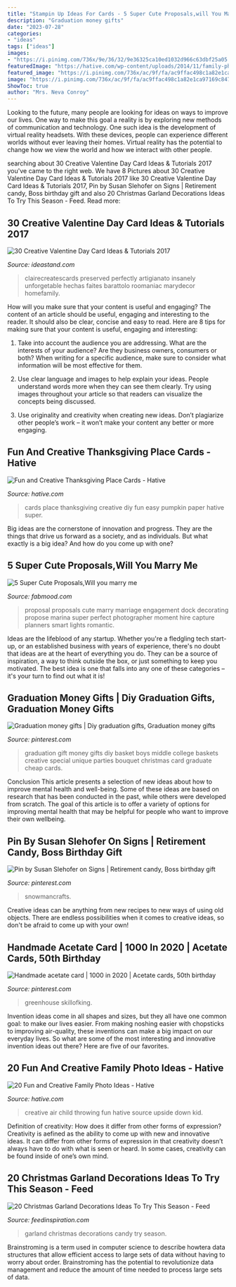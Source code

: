```yaml
---
title: "Stampin Up Ideas For Cards - 5 Super Cute Proposals,will You Marry Me"
description: "Graduation money gifts"
date: "2023-07-28"
categories:
- "ideas"
tags: ["ideas"]
images:
- "https://i.pinimg.com/736x/9e/36/32/9e36325ca10ed1032d966c63dbf25a05.jpg"
featuredImage: "https://hative.com/wp-content/uploads/2014/11/family-photo-ideas/9-fun-creative-family-photo-ideas.jpg"
featured_image: "https://i.pinimg.com/736x/ac/9f/fa/ac9ffac498c1a82e1ca97169c847963d.jpg"
image: "https://i.pinimg.com/736x/ac/9f/fa/ac9ffac498c1a82e1ca97169c847963d.jpg"
ShowToc: true
author: "Mrs. Neva Conroy"
---
```



Looking to the future, many people are looking for ideas on ways to improve our lives. One way to make this goal a reality is by exploring new methods of communication and technology. One such idea is the development of virtual reality headsets. With these devices, people can experience different worlds without ever leaving their homes. Virtual reality has the potential to change how we view the world and how we interact with other people.

	

		
searching about 30 Creative Valentine Day Card Ideas &amp; Tutorials 2017 you've came to the right web. We have 8 Pictures about 30 Creative Valentine Day Card Ideas &amp; Tutorials 2017 like 30 Creative Valentine Day Card Ideas &amp; Tutorials 2017, Pin by Susan Slehofer on Signs | Retirement candy, Boss birthday gift and also 20 Christmas Garland Decorations Ideas To Try This Season - Feed. Read more:
		
    
## 30 Creative Valentine Day Card Ideas &amp; Tutorials 2017

<img loading=lazy src="https://ideastand.com/wp-content/uploads/2014/10/valentine-card-ideas/3-valentine-card-ideas.jpg" onerror="this.onerror=null;this.src='https://tse4.mm.bing.net/th?id=OIP.tPoAnvXMrCBjLFZomtbgxwHaF4&amp;pid=15.1';" alt="30 Creative Valentine Day Card Ideas &amp; Tutorials 2017">

_Source: ideastand.com_

>clairecreatescards preserved perfectly artigianato insanely unforgetable hechas faites barattolo roomaniac marydecor homefamily. 

	

How will you make sure that your content is useful and engaging?
The content of an article should be useful, engaging and interesting to the reader. It should also be clear, concise and easy to read. Here are 8 tips for making sure that your content is useful, engaging and interesting:
1. Take into account the audience you are addressing. What are the interests of your audience? Are they business owners, consumers or both? When writing for a specific audience, make sure to consider what information will be most effective for them.

2. Use clear language and images to help explain your ideas. People understand words more when they can see them clearly. Try using images throughout your article so that readers can visualize the concepts being discussed.

3. Use originality and creativity when creating new ideas. Don’t plagiarize other people’s work – it won’t make your content any better or more engaging.

    
## Fun And Creative Thanksgiving Place Cards - Hative

<img loading=lazy src="https://hative.com/wp-content/uploads/2014/11/thanksgiving-place-cards/11-fun-and-creative-thanksgiving-place-cards.jpg" onerror="this.onerror=null;this.src='https://tse4.mm.bing.net/th?id=OIP.XvUvrYIPRjSpYxmUGTwNhAHaIO&amp;pid=15.1';" alt="Fun and Creative Thanksgiving Place Cards - Hative">

_Source: hative.com_

>cards place thanksgiving creative diy fun easy pumpkin paper hative super. 

	

Big ideas are the cornerstone of innovation and progress. They are the things that drive us forward as a society, and as individuals. But what exactly is a big idea? And how do you come up with one?

    
## 5 Super Cute Proposals,Will You Marry Me

<img loading=lazy src="http://www.fabmood.com/wp-content/uploads/2014/08/marry-me4.jpg" onerror="this.onerror=null;this.src='https://tse2.mm.bing.net/th?id=OIP.lVTcVxeL9wKRYBZpEf1jWQHaKv&amp;pid=15.1';" alt="5 Super Cute Proposals,Will you marry me">

_Source: fabmood.com_

>proposal proposals cute marry marriage engagement dock decorating propose marina super perfect photographer moment hire capture planners smart lights romantic. 

	

Ideas are the lifeblood of any startup. Whether you're a fledgling tech start-up, or an established business with years of experience, there's no doubt that ideas are at the heart of everything you do. They can be a source of inspiration, a way to think outside the box, or just something to keep you motivated. The best idea is one that falls into any one of these categories – it's your turn to find out what it is!

    
## Graduation Money Gifts | Diy Graduation Gifts, Graduation Money Gifts

<img loading=lazy src="https://i.pinimg.com/736x/cc/e2/9b/cce29bad37725be50ba31e5744b7dfd0--graduation-diy-graduation-parties.jpg" onerror="this.onerror=null;this.src='https://tse2.mm.bing.net/th?id=OIP.YfazLLdZMjImpxMp8UgkigHaJ3&amp;pid=15.1';" alt="Graduation money gifts | Diy graduation gifts, Graduation money gifts">

_Source: pinterest.com_

>graduation gift money gifts diy basket boys middle college baskets creative special unique parties bouquet christmas card graduate cheap cards. 

	

Conclusion
This article presents a selection of new ideas about how to improve mental health and well-being. Some of these ideas are based on research that has been conducted in the past, while others were developed from scratch. The goal of this article is to offer a variety of options for improving mental health that may be helpful for people who want to improve their own wellbeing.

    
## Pin By Susan Slehofer On Signs | Retirement Candy, Boss Birthday Gift

<img loading=lazy src="https://i.pinimg.com/736x/9e/36/32/9e36325ca10ed1032d966c63dbf25a05.jpg" onerror="this.onerror=null;this.src='https://tse2.mm.bing.net/th?id=OIP.2cnGVrCx9RN1DVq2m9ilwwAAAA&amp;pid=15.1';" alt="Pin by Susan Slehofer on Signs | Retirement candy, Boss birthday gift">

_Source: pinterest.com_

>snowmancrafts. 

	

Creative ideas can be anything from new recipes to new ways of using old objects. There are endless possibilities when it comes to creative ideas, so don't be afraid to come up with your own!

    
## Handmade Acetate Card | 1000 In 2020 | Acetate Cards, 50th Birthday

<img loading=lazy src="https://i.pinimg.com/736x/ac/9f/fa/ac9ffac498c1a82e1ca97169c847963d.jpg" onerror="this.onerror=null;this.src='https://tse1.mm.bing.net/th?id=OIP.LU1yaJcrpwJbLUOPsQVxvgHaJ3&amp;pid=15.1';" alt="Handmade acetate card | 1000 in 2020 | Acetate cards, 50th birthday">

_Source: pinterest.com_

>greenhouse skillofking. 

	

Invention ideas come in all shapes and sizes, but they all have one common goal: to make our lives easier. From making noshing easier with chopsticks to improving air-quality, these inventions can make a big impact on our everyday lives. So what are some of the most interesting and innovative invention ideas out there? Here are five of our favorites.

    
## 20 Fun And Creative Family Photo Ideas - Hative

<img loading=lazy src="https://hative.com/wp-content/uploads/2014/11/family-photo-ideas/9-fun-creative-family-photo-ideas.jpg" onerror="this.onerror=null;this.src='https://tse2.mm.bing.net/th?id=OIP.gh41BjgM6HvW1Hn8TSz0rwHaLK&amp;pid=15.1';" alt="20 Fun and Creative Family Photo Ideas - Hative">

_Source: hative.com_

>creative air child throwing fun hative source upside down kid. 

	

Definition of creativity: How does it differ from other forms of expression?
Creativity is aefined as the ability to come up with new and innovative ideas. It can differ from other forms of expression in that creativity doesn’t always have to do with what is seen or heard. In some cases, creativity can be found inside of one’s own mind.

    
## 20 Christmas Garland Decorations Ideas To Try This Season - Feed

<img loading=lazy src="http://feedinspiration.com/wp-content/uploads/2016/09/Candy-Christmas-Garland.jpg" onerror="this.onerror=null;this.src='https://tse3.mm.bing.net/th?id=OIP.Lxg-30uW1GaCl2-ukHr7cwHaMY&amp;pid=15.1';" alt="20 Christmas Garland Decorations Ideas To Try This Season - Feed">

_Source: feedinspiration.com_

>garland christmas decorations candy try season. 

	

Brainstroming is a term used in computer science to describe howtera data structures that allow efficient access to large sets of data without having to worry about order. Brainstroming has the potential to revolutionize data management and reduce the amount of time needed to process large sets of data.

